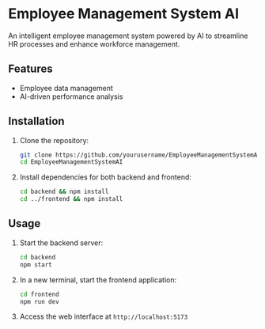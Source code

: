 # Employee Management System AI

An intelligent employee management system powered by AI to streamline HR processes and enhance workforce management.

## Features

- Employee data management
- AI-driven performance analysis

## Installation

1. Clone the repository:
   ```bash
   git clone https://github.com/yourusername/EmployeeManagementSystemAI.git
   cd EmployeeManagementSystemAI
   ```

2. Install dependencies for both backend and frontend:
   ```bash
   cd backend && npm install
   cd ../frontend && npm install
   ```

## Usage

1. Start the backend server:
   ```bash
   cd backend
   npm start
   ```

2. In a new terminal, start the frontend application:
   ```bash
   cd frontend
   npm run dev
   ```

3. Access the web interface at `http://localhost:5173`
